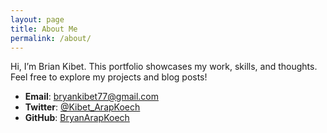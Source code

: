 ```yaml
---
layout: page
title: About Me
permalink: /about/
---
```


Hi, I’m Brian Kibet. This portfolio showcases my work, skills, and thoughts. Feel free to explore my projects and blog posts!

- **Email**: bryankibet77@gmail.com
- **Twitter**: [@Kibet_ArapKoech](https://twitter.com/Kibet_ArapKoech)
- **GitHub**: [BryanArapKoech](https://github.com/BryanArapKoech)
